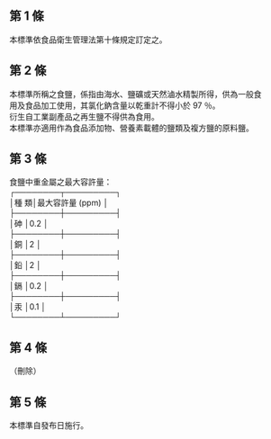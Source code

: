 第 1 條
-------
本標準依食品衛生管理法第十條規定訂定之。

第 2 條
-------
本標準所稱之食鹽，係指由海水、鹽礦或天然滷水精製所得，供為一般食  
用及食品加工使用，其氯化鈉含量以乾重計不得小於 97 ％。  
衍生自工業副產品之再生鹽不得供為食用。  
本標準亦適用作為食品添加物、營養素載體的鹽類及複方鹽的原料鹽。

第 3 條
-------
食鹽中重金屬之最大容許量：  
┌────────┬─────────┐  
│種            類│最大容許量 (ppm)  │  
├────────┼─────────┤  
│砷              │0.2               │  
├────────┼─────────┤  
│銅              │2                 │  
├────────┼─────────┤  
│鉛              │2                 │  
├────────┼─────────┤  
│鎘              │0.2               │  
├────────┼─────────┤  
│汞              │0.1               │  
└────────┴─────────┘

第 4 條
-------
（刪除）

第 5 條
-------
本標準自發布日施行。

